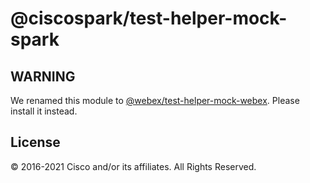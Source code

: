 # @ciscospark/test-helper-mock-spark

## WARNING

We renamed this module to
[@webex/test-helper-mock-webex](https://www.npmjs.com/package/@webex/test-helper-mock-webex).
Please install it instead.

## License

© 2016-2021 Cisco and/or its affiliates. All Rights Reserved.

